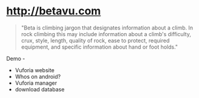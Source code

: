 
# http://betavu.com

> "Beta is climbing jargon that designates information about a climb. In rock climbing this may include information about a climb's difficulty, crux, style, length, quality of rock, ease to protect, required equipment, and specific information about hand or foot holds."


Demo -
- Vuforia website
- Whos on android?
- Vuforia manager
- download database
